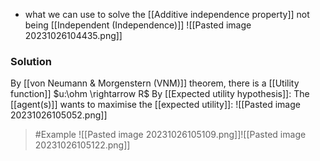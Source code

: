 - what we can use to solve the [[Additive independence property]] not being [[Independent (Independence)]]
![[Pasted image 20231026104435.png]]

### Solution
By [[von Neumann & Morgenstern (VNM)]] theorem, there is a [[Utility function]]  $u:\ohm \rightarrow R$
By [[Expected utility hypothesis]]: The [[agent(s)]] wants to maximise the [[expected utility]]:
![[Pasted image 20231026105052.png]]
>	#Example 
>	![[Pasted image 20231026105109.png]]![[Pasted image 20231026105122.png]]
